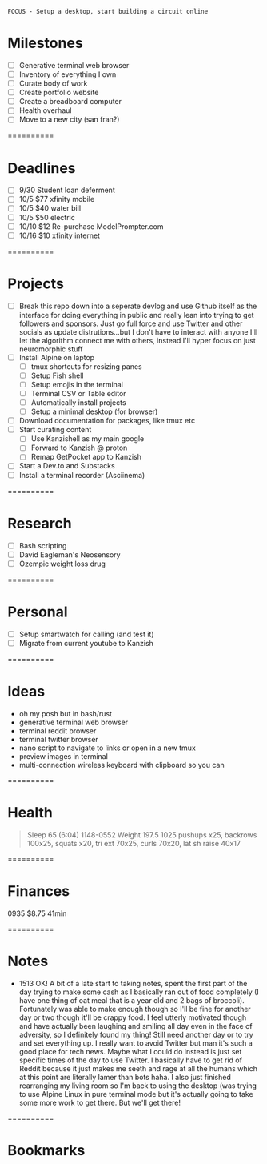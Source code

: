    FOCUS - Setup a desktop, start building a circuit online

# Milestones
- [ ] Generative terminal web browser
- [ ] Inventory of everything I own
- [ ] Curate body of work
- [ ] Create portfolio website
- [ ] Create a breadboard computer
- [ ] Health overhaul
- [ ] Move to a new city (san fran?)

==========

# Deadlines
- [ ] 9/30	    Student loan deferment
- [ ] 10/5      $77 xfinity mobile
- [ ] 10/5      $40 water bill
- [ ] 10/5      $50 electric
- [ ] 10/10     $12 Re-purchase ModelPrompter.com
- [ ] 10/16     $10 xfinity internet

==========

# Projects

- [ ] Break this repo down into a seperate devlog and use Github itself as the interface for doing everything in public and really lean into trying to get followers and sponsors. Just go full force and use Twitter and other socials as update distrutions...but I don't have to interact with anyone I'll let the algorithm connect me with others, instead I'll hyper focus on just neuromorphic stuff
- [ ] Install Alpine on laptop
    - [ ] tmux shortcuts for resizing panes
    - [ ] Setup Fish shell
    - [ ] Setup emojis in the terminal
    - [ ] Terminal CSV or Table editor
    - [ ] Automatically install projects
    - [ ] Setup a minimal desktop (for browser)
- [ ] Download documentation for packages, like tmux etc
- [ ] Start curating content
    - [ ] Use Kanzishell as my main google
    - [ ] Forward to Kanzish @ proton
    - [ ] Remap GetPocket app to Kanzish
- [ ] Start a Dev.to and Substacks
- [ ] Install a terminal recorder (Asciinema)

==========

# Research
- [ ] Bash scripting
- [ ] David Eagleman's Neosensory
- [ ] Ozempic weight loss drug

==========

# Personal
- [ ] Setup smartwatch for calling (and test it)
- [ ] Migrate from current youtube to Kanzish

==========

# Ideas
- oh my posh but in bash/rust
- generative terminal web browser
- terminal reddit browser
- terminal twitter browser
- nano script to navigate to links or open in a new tmux
- preview images in terminal
- multi-connection wireless keyboard with clipboard so you can

==========

# Health
>Sleep   65 (6:04)   1148-0552
>Weight  197.5
1025    pushups x25, backrows 100x25, squats x20, tri ext 70x25, curls 70x20, lat sh raise 40x17

==========

# Finances
0935    $8.75   41min

==========

# Notes
- 1513 OK! A bit of a late start to taking notes, spent the first part of the day trying to make some cash as I basically ran out of food completely (I have one thing of oat meal that is a year old and 2 bags of broccoli). Fortunately was able to make enough though so I'll be fine for another day or two though it'll be crappy food. I feel utterly motivated though and have actually been laughing and smiling all day even in the face of adversity, so I definitely found my thing! Still need another day or to try and set everything up. I really want to avoid Twitter but man it's such a good place for tech news. Maybe what I could do instead is just set specific times of the day to use Twitter. I basically have to get rid of Reddit because it just makes me seeth and rage at all the humans which at this point are literally lamer than bots haha. I also just finished rearranging my living room so I'm back to using the desktop (was trying to use Alpine Linux in pure terminal mode but it's actually going to take some more work to get there. But we'll get there!

==========

# Bookmarks
